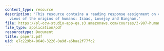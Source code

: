 ```yaml
---
content_type: resource
description: 'This resource contains a reading response assignment on contrasting
  views of the origins of humans: Isaac, Lovejoy and Bingham.'
file: https://ol-ocw-studio-app-qa.s3.amazonaws.com/courses/3-987-human-origins-and-evolution-spring-2006/e7c229b4864832268a9da6baa2f77fc2_paper2.pdf
file_type: application/pdf
resourcetype: Document
title: paper2.pdf
uid: e7c229b4-8648-3226-8a9d-a6baa2f77fc2
---
```

